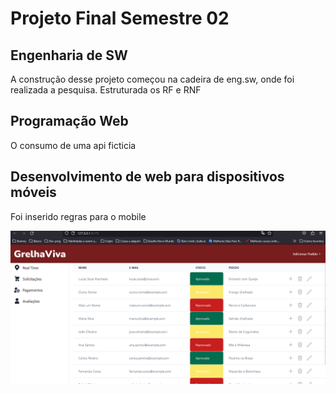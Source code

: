 # Projeto Final Semestre 02

## Engenharia de SW
A construção desse projeto começou na cadeira de eng.sw, onde foi realizada a pesquisa. Estruturada os RF e RNF

## Programação Web
O consumo de uma api ficticia

## Desenvolvimento de web para dispositivos móveis
Foi inserido regras para o mobile

<img src="./mobile.gif">

